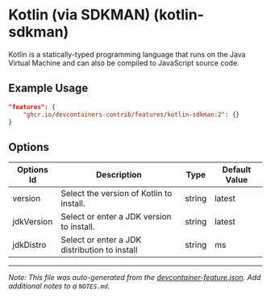 
# Kotlin (via SDKMAN) (kotlin-sdkman)

Kotlin is a statically-typed programming language that runs on the Java Virtual
Machine and can also be compiled to JavaScript source code.

## Example Usage

```json
"features": {
    "ghcr.io/devcontainers-contrib/features/kotlin-sdkman:2": {}
}
```

## Options

| Options Id | Description | Type | Default Value |
|-----|-----|-----|-----|
| version | Select the version of Kotlin to install. | string | latest |
| jdkVersion | Select or enter a JDK version to install. | string | latest |
| jdkDistro | Select or enter a JDK distribution to install | string | ms |



---

_Note: This file was auto-generated from the [devcontainer-feature.json](https://github.com/devcontainers-contrib/features/blob/main/src/kotlin-sdkman/devcontainer-feature.json).  Add additional notes to a `NOTES.md`._
